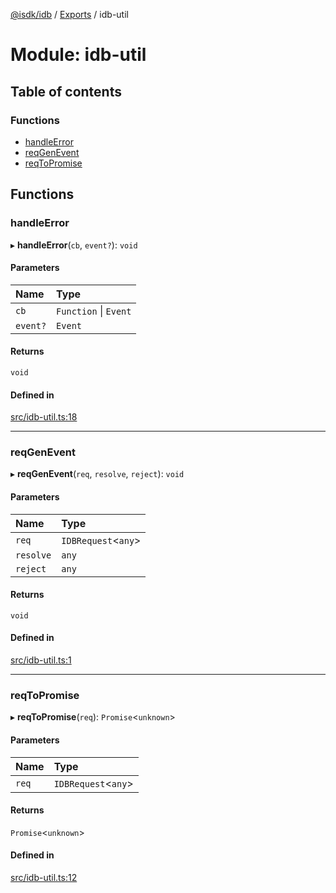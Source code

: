 [@isdk/idb](../README.md) / [Exports](../modules.md) / idb-util

# Module: idb-util

## Table of contents

### Functions

- [handleError](idb_util.md#handleerror)
- [reqGenEvent](idb_util.md#reqgenevent)
- [reqToPromise](idb_util.md#reqtopromise)

## Functions

### handleError

▸ **handleError**(`cb`, `event?`): `void`

#### Parameters

| Name | Type |
| :------ | :------ |
| `cb` | `Function` \| `Event` |
| `event?` | `Event` |

#### Returns

`void`

#### Defined in

[src/idb-util.ts:18](https://github.com/isdk/idb.js/blob/8949a63/src/idb-util.ts#L18)

___

### reqGenEvent

▸ **reqGenEvent**(`req`, `resolve`, `reject`): `void`

#### Parameters

| Name | Type |
| :------ | :------ |
| `req` | `IDBRequest`<`any`\> |
| `resolve` | `any` |
| `reject` | `any` |

#### Returns

`void`

#### Defined in

[src/idb-util.ts:1](https://github.com/isdk/idb.js/blob/8949a63/src/idb-util.ts#L1)

___

### reqToPromise

▸ **reqToPromise**(`req`): `Promise`<`unknown`\>

#### Parameters

| Name | Type |
| :------ | :------ |
| `req` | `IDBRequest`<`any`\> |

#### Returns

`Promise`<`unknown`\>

#### Defined in

[src/idb-util.ts:12](https://github.com/isdk/idb.js/blob/8949a63/src/idb-util.ts#L12)

